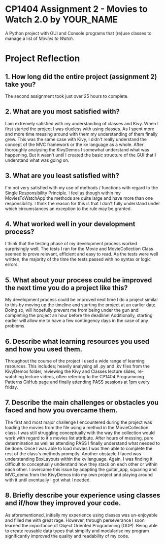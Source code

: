 # CP1404 Assignment 2 - Movies to Watch 2.0 by YOUR_NAME

A Python project with GUI and Console programs that (re)use classes to manage a list of *Movies to Watch*.


# Project Reflection

## 1. How long did the entire project (assignment 2) take you?
The second assignment took just over 25 hours to complete. 

## 2. What are you most satisfied with?
I am extremely satisfied with my understanding of classes and Kivy. When I first started the project I was clueless
with using classes. As I spent more and more time messing around with them my understanding of them finally grew.
This was the same case with Kivy, I didn't really understand the concept of the MVC framework or the kv language
as a whole. After thoroughly analysing the KivyDemos I somewhat understand what was happening. But it wasn't until
I created the basic structure of the GUI that I understand what was going on.

## 3. What are you least satisfied with?
I'm not very satisfied with my use of methods / functions with regard to the Single Responsibility Principle. I feel
as though within my MoviesToWatchApp the methods are quite large and have more than one responsibility. I think the
reason for this is that I don't fully understand under which circumstances an exception to the rule may be granted. 

## 4. What worked well in your development process?
I think that the testing phase of my development process worked surprisingly well. The tests I ran for the Movie and
MovieCollection Class seemed to prove relevant, efficient and easy to read. As the tests were well written, the majority
of the time the tests passed with no syntax or logic errors.

## 5. What about your process could be improved the next time you do a project like this?
My development process could be improved next time I do a project similar to this by moving up the timeline and
starting the project at an earlier date. Doing so, will hopefully prevent me from being under the gun and completing the
project an hour before the deadline! Additionally, starting earlier will allow me to have a few contingency days in the
case of any problems. 

## 6. Describe what learning resources you used and how you used them.
Throughout the course of the project I used a wide range of learning resources. This includes; heavily analysing all
.py and .kv files from the KivyDemos folder, reviewing the Kivy and Classes lecture slides, re-watching lecture videos,
often referring to the CP1404 Programming Patterns GitHub page and finally attending PASS sessions at 1pm every friday.

## 7. Describe the main challenges or obstacles you faced and how you overcame them.
The first and most major challenge I encountered during the project was loading the movies from the file using a method
in the MovieCollection class. I was still struggling conceptually with the way the collection would work with regard to
it's movies list attribute. After hours of messing, pure determination as well as attending PASS I finally understand
what needed to be done. Once I was able to load movies I was then able to complete the rest of the class's methods
promptly. Another obstacle I faced was understanding BoxLayouts within the kv language. Again, I was finding it difficult
to conceptually understand how they stack on each other or within each other. I overcame this issue by adapting the
guitar_app, squaring and MVC_demo from the KivyDemos into my own project and playing around with it until eventually
I got what I needed.

## 8. Briefly describe your experience using classes and if/how they improved your code.
As aforementioned, initially my experience using classes was un-enjoyable and filled me with great rage. However,
through perseverance I soon learned the importance of Object Oriented Programming (OOP). Being able to create reusable
data types that simplify and modularise my program significantly improved the quality and readability of my code.

